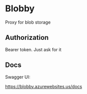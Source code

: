 # Blobby

Proxy for blob storage

## Authorization

Bearer token.  Just ask for it

## Docs

Swagger UI:

https://blobby.azurewebsites.us/docs
